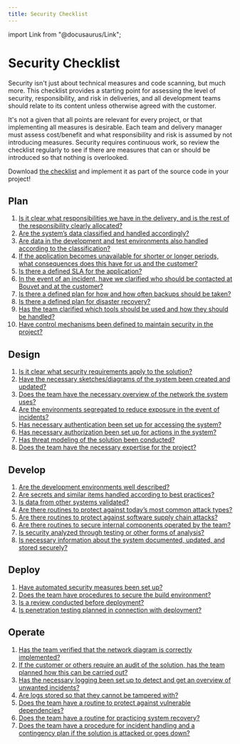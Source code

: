```yaml
---
title: Security Checklist
---
```

import Link from "@docusaurus/Link";

# Security Checklist
Security isn't just about technical measures and code scanning, but much more. This checklist provides a starting point for assessing the level of security, responsibility, and risk in deliveries, and all development teams should relate to its content unless otherwise agreed with the customer.

It's not a given that all points are relevant for every project, or that implementing all measures is desirable. Each team and delivery manager must assess cost/benefit and what responsibility and risk is assumed by not introducing measures. Security requires continuous work, so review the checklist regularly to see if there are measures that can or should be introduced so that nothing is overlooked.

Download [the checklist](https://raw.githubusercontent.com/bouvet/sikkerhet.bouvet.no/main/docs/checklist.md) and implement it as part of the source code in your project!

## Plan
1. [Is it clear what responsibilities we have in the delivery, and is the rest of the responsibility clearly allocated?](/en/plan/roles_and_responsibilities)
2. [Are the system’s data classified and handled accordingly?](/en/plan/data_and_classification)
3. [Are data in the development and test environments also handled according to the classification?](/en/plan/data_and_classification)
4. [If the application becomes unavailable for shorter or longer periods, what consequences does this have for us and the customer?](/en/plan/business_continuity)
5. [Is there a defined SLA for the application?](/en/plan/business_continuity)
6. [In the event of an incident, have we clarified who should be contacted at Bouvet and at the customer?](/en/plan/business_continuity)
7. [Is there a defined plan for how and how often backups should be taken?](/en/plan/business_continuity)
8. [Is there a defined plan for disaster recovery?](/en/plan/business_continuity)
9. [Has the team clarified which tools should be used and how they should be handled?](/en/plan/tools)
10. [Have control mechanisms been defined to maintain security in the project?](/en/plan/security_checkpoints)

## Design
1. [Is it clear what security requirements apply to the solution?](/en/design/security_requirements)
2. [Have the necessary sketches/diagrams of the system been created and updated?](/en/design/system_diagrams)
3. [Does the team have the necessary overview of the network the system uses?](/en/design/system_diagrams)
4. [Are the environments segregated to reduce exposure in the event of incidents?](/en/design/segregation_of_environments)
5. [Has necessary authentication been set up for accessing the system?](/en/design/authentication_and_authorization)
6. [Has necessary authorization been set up for actions in the system?](/en/design/authentication_and_authorization)
7. [Has threat modeling of the solution been conducted?](/en/design/threat_modelling)
8. [Does the team have the necessary expertise for the project?](/en/design/competence_building)

## Develop
1. [Are the development environments well described?](/en/develop/development_environment)
2. [Are secrets and similar items handled according to best practices?](/en/develop/secrets)
3. [Is data from other systems validated?](/en/develop/data_validation)
4. [Are there routines to protect against today’s most common attack types?](/en/develop/security_practices)
5. [Are there routines to protect against software supply chain attacks?](/en/develop/software_supply_chain)
6. [Are there routines to secure internal components operated by the team?](/en/develop/internal_components)
7. [Is security analyzed through testing or other forms of analysis?](/en/develop/security_testing)
8. [Is necessary information about the system documented, updated, and stored securely?](/en/develop/documentation)

## Deploy
1. [Have automated security measures been set up?](/en/deploy/cicd)
2. [Does the team have procedures to secure the build environment?](/en/deploy/build)
3. [Is a review conducted before deployment?](/en/deploy/deploy)
4. [Is penetration testing planned in connection with deployment?](/en/deploy/pentest)

## Operate
1. [Has the team verified that the network diagram is correctly implemented?](/en/manage/verify_design)
2. [If the customer or others require an audit of the solution, has the team planned how this can be carried out?](/en/manage/audit)
3. [Has the necessary logging been set up to detect and get an overview of unwanted incidents?](/en/manage/logging_monitoring)
4. [Are logs stored so that they cannot be tampered with?](/en/manage/logging_monitoring)
5. [Does the team have a routine to protect against vulnerable dependencies?](/en/manage/dependency_management)
6. [Does the team have a routine for practicing system recovery?](/en/manage/preparedness)
7. [Does the team have a procedure for incident handling and a contingency plan if the solution is attacked or goes down?](/en/manage/contingency_planning_and_incident_management)
